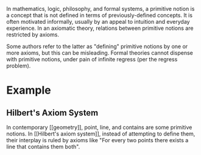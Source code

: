 In mathematics, logic, philosophy, and formal systems, a primitive notion is a concept that is not defined in terms of previously-defined concepts. It is often motivated informally, usually by an appeal to intuition and everyday experience. In an axiomatic theory, relations between primitive notions are restricted by axioms.

Some authors refer to the latter as "defining" primitive notions by one or more axioms, but this can be misleading. Formal theories cannot dispense with primitive notions, under pain of infinite regress (per the regress problem).
# Example
## Hilbert's Axiom System
In contemporary [[geometry]], point, line, and contains are some primitive notions. In [[Hilbert's axiom system]], instead of attempting to define them, their interplay is ruled by axioms like "For every two points there exists a line that contains them both".